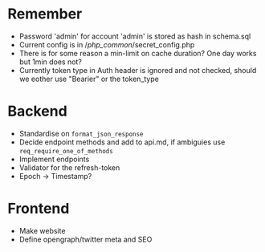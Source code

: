 # Remember
- Password 'admin' for account 'admin' is stored as hash in schema.sql
- Current config is in /_php_common_/secret_config.php
- There is for some reason a min-limit on cache duration? One day works but 1min does not?
- Currently token type in Auth header is ignored and not checked, should we eother use "Bearier" or the token_type

# Backend
- Standardise on `format_json_response`
- Decide endpoint methods and add to api.md, if ambiguies use `req_require_one_of_methods`
- Implement endpoints
- Validator for the refresh-token
- Epoch -> Timestamp?

# Frontend
- Make website
- Define opengraph/twitter meta and SEO
